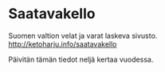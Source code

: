# Saatavakello
Suomen valtion velat ja varat laskeva sivusto.<br />
http://ketoharju.info/saatavakello

Päivitän tämän tiedot neljä kertaa vuodessa.
